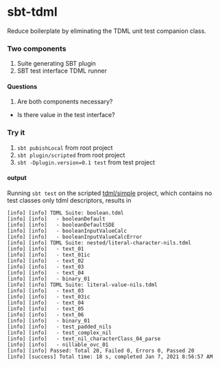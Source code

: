 sbt-tdml
===

Reduce boilerplate by eliminating the TDML unit test companion class.

### Two components
1. Suite generating SBT plugin
2. SBT test interface TDML runner

#### Questions
1. Are both components necessary?
  - Is there value in the test interface?

### Try it
1. `sbt pubishLocal` from root project
2. `sbt plugin/scripted` from root project
3. `sbt -Dplugin.version=0.1 test` from test project

#### output

Running `sbt test` on the scripted [tdml/simple](plugin/src/sbt-test/tdml/simple) project, which contains no test classes only tdml descriptors, results in

```
[info] [info] TDML Suite: boolean.tdml
[info] [info]   - booleanDefault
[info] [info]   - booleanDefaultSDE
[info] [info]   - booleanInputValueCalc
[info] [info]   - booleanInputValueCalcError
[info] [info] TDML Suite: nested/literal-character-nils.tdml
[info] [info]   - text_01
[info] [info]   - text_01ic
[info] [info]   - text_02
[info] [info]   - text_03
[info] [info]   - text_04
[info] [info]   - binary_01
[info] [info] TDML Suite: literal-value-nils.tdml
[info] [info]   - text_03
[info] [info]   - text_03ic
[info] [info]   - text_04
[info] [info]   - text_05
[info] [info]   - text_06
[info] [info]   - binary_01
[info] [info]   - test_padded_nils
[info] [info]   - test_complex_nil
[info] [info]   - text_nil_characterClass_04_parse
[info] [info]   - nillable_ovc_01
[info] [info] Passed: Total 20, Failed 0, Errors 0, Passed 20
[info] [success] Total time: 18 s, completed Jan 7, 2021 8:56:57 AM
```
